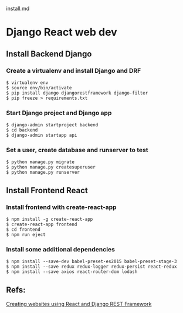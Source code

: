 install.md
# Django React web dev

## Install Backend Django
### Create a virtualenv and install Django and DRF
```
$ virtualenv env
$ source env/bin/activate
$ pip install django djangorestframework django-filter
$ pip freeze > requirements.txt
```

### Start Django project and Django app
```
$ django-admin startproject backend
$ cd backend
$ django-admin startapp api
```

### Set a user, create database and runserver to test
```
$ python manage.py migrate
$ python manage.py createsuperuser
$ python manage.py runserver
```

## Install Frontend React
### Install frontend with create-react-app
```
$ npm install -g create-react-app
$ create-react-app frontend
$ cd frontend
$ npm run eject
```

### Install some additional dependencies
```
$ npm install --save-dev babel-preset-es2015 babel-preset-stage-3
$ npm install --save redux redux-logger redux-persist react-redux
$ npm install --save axios react-router-dom lodash
````

## Refs:
[Creating websites using React and Django REST Framework](https://hackernoon.com/creating-websites-using-react-and-django-rest-framework-b14c066087c7)

